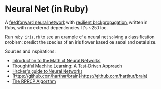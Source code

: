 Neural Net (in Ruby)
===

A [feedforward neural network](http://en.wikipedia.org/wiki/Feedforward_neural_network) with [resilient backpropagation](http://en.wikipedia.org/wiki/Rprop), written in Ruby, with no external dependencies. It's ~250 loc.

Run ```ruby iris.rb``` to see an example of a neural net solving a classification problem: predict the species of an iris flower based on sepal and petal size.

Sources and inspirations:

- [Introduction to the Math of Neural Networks](http://www.amazon.com/Introduction-Math-Neural-Networks-Heaton-ebook/dp/B00845UQL6)
- [Thoughtful Machine Learning: A Test-Driven Approach](http://www.amazon.com/Thoughtful-Machine-Learning-Test-Driven-Approach/dp/1449374069)
- [Hacker's guide to Neural Networks](http://karpathy.github.io/neuralnets/)
- [https://github.com/harthur/brain](https://github.com/harthur/brain)
- [The RPROP Algorithm](http://citeseerx.ist.psu.edu/viewdoc/download?doi=10.1.1.21.1417&rep=rep1&type=pdf)
